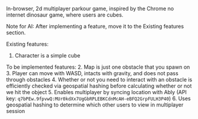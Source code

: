 In-browser, 2d multiplayer parkour game, inspired by the Chrome no internet dinosaur game, where users are cubes.

Note for AI: After implementing a feature, move it to the Existing features section.

Existing features:
1. Character is a simple cube

To be implemented features:
2. Map is just one obstacle that you spawn on
3. Player can move with WASD, intacts with gravity, and does not pass through obstacles
4. Whether or not you need to interact with an obstacle is efficiently checked via geospatial hashing before calculating whether or not we hit the object
5. Enables multiplayer by syncing location with Ably (API key: `q7bPEw.9fpvwQ:MUr0kdXx7UgGbRPLEBKCdnMcAH-eBFQ2GrpFULH3P40`)
6. Uses geospatial hashing to determine which other users to view in multiplayer session
